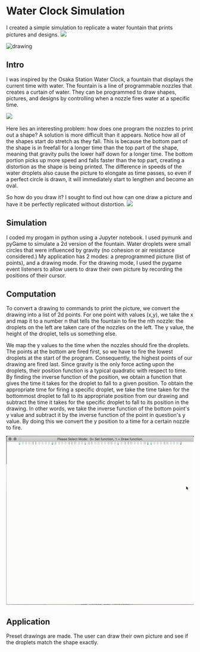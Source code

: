 # Water Clock Simulation

I created a simple simulation to replicate a water fountain that prints pictures and designs.
![](readme_assets/time.gif)

<img src="readme_assets/teddy.gif" alt="drawing" width="600"/>


## Intro
I was inspired by the Osaka Station Water Clock, a fountain that displays the current time with water.  The fountain is a line of programmable nozzles that creates a curtain of water.  They can be programmed to draw shapes, pictures, and designs by controlling when a nozzle fires water at a specific time.

![](readme_assets/music.gif)

Here lies an interesting problem: how does one program the nozzles to print out a shape?  A solution is more difficult than it appears.  Notice how all of the shapes start do stretch as they fall.  This is because the bottom part of the shape is in freefall for a longer time than the top part of the shape, meaning that gravity pulls the lower half down for a longer time.  The bottom portion picks up more speed and falls faster than the top part, creating a distortion as the shape is being printed.  The difference in speeds of the water droplets also cause the picture to elongate as time passes, so even if a perfect circle is drawn, it will immediately start to lengthen and become an oval.

So how do you draw it?  I sought to find out how can one draw a picture and have it be perfectly replicated without distortion.
![](readme_assets/circle_name_snow.gif)

## Simulation
I coded my progam in python using a Jupyter notebook.  I used pymunk and pyGame to simulate a 2d version of the fountain.  Water droplets were small circles that were influenced by gravity (no cohesion or air resistance considered.)  My application has 2 modes: a preprogrammed picture (list of points), and a drawing mode.  For the drawing mode, I used the pygame event listeners to allow users to draw their own picture by recording the positions of their cursor.

## Computation
To convert a drawing to commands to print the picture, we convert the drawing into a list of 2d points.  For one point with values (x,y), we take the x and map it to a number n that tells the fountain to fire the nth nozzle: the droplets on the left are taken care of the nozzles on the left.  The y value, the height of the droplet, tells us something else.  

We map the y values to the time when the nozzles should fire the droplets.  The points at the bottom are fired first, so we have to fire the lowest droplets at the start of the program.  Consequently, the highest points of our drawing are fired last.  Since gravity is the only force acting upon the droplets, their position function is a typical quadratic with respect to time. By finding the inverse function of the position, we obtain a function that gives the time it takes for the droplet to fall to a given position. To obtain the appropriate time for firing a specific droplet, we take the time taken for the bottommost droplet to fall to its appropriate position from our drawing and subtract the time it takes for the specific droplet to fall to its position in the drawing.  In other words, we take the inverse function of the bottom point's y value and subtract it by the inverse function of the point in question's y value.  By doing this we convert the y position to a time for a certain nozzle to fire. 

<img src="readme_assets/sine.gif" alt="drawing" width="600"/>


## Application
Preset drawings are made.  The user can draw their own picture and see if the droplets match the shape exactly.
